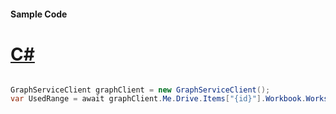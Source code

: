 #### Sample Code
# [C#](#tab/Csharp)

```C#

GraphServiceClient graphClient = new GraphServiceClient();
var UsedRange = await graphClient.Me.Drive.Items["{id}"].Workbook.Worksheets["{id|name}"].UsedRange().Request().GetAsync();

```
